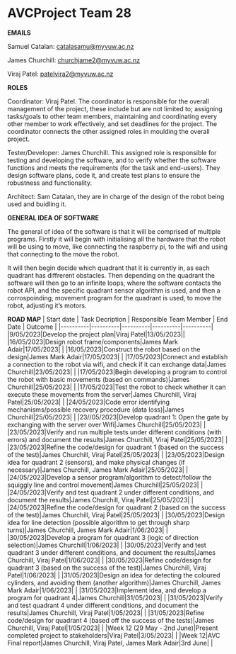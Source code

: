 # AVCProject Team 28

**EMAILS**

Samuel Catalan: catalasamu@myvuw.ac.nz

James Churchill: churchjame2@myvuw.ac.nz

Viraj Patel: patelvira2@myvuw.ac.nz

**ROLES**

Coordinator: Viraj Patel. The coordinator is responsible for the overall management of the project, these include but are not limited to; assigning tasks/goals to other team members, maintaining and coordinating every other member to work effectively, and set deadlines for the project. The coordinator connects the other assigned roles in moulding the overall project.

Tester/Developer: James Churchill. This assigned role is responsible for testing and developing the software, and to verify whether the software functions and meets the requirements (for the task and end-users). They design software plans, code it, and create test plans to ensure the robustness and functionality. 

Architect: Sam Catalan, they are in charge of the design of the robot being used and buidling it. 




**GENERAL IDEA OF SOFTWARE** 

The general of idea of the software is that it will be comprised of multiple programs.
Firstly it will begin with initialising all the hardware that the robot will be using to move, like connecting the raspberry pi, to the wifi and using that connecting to the move the robot. 

It will then begin decide which quadrant that it is currently in, as each quadrant has diffrerent obstacles. Then depending on the quadrant the software will then go to an infinite loops, where the software contacts the robot API, and the specific quadrant sensor algorithm is used, and then a corrospoinding, movement program for the quadrant is used, to move the robot, adjusting it’s motors. 



**ROAD MAP**
| Start date | Task Decription | Responsible Team Member | End Date | Outcome |
|----------|----------|----------|----------|----------|
|9/05/2023|Develop the project plan|Viraj Patel|13/05/2023||
|16/05/2023|Design robot frame/components|James Mark Adair|17/05/2023|          |
|16/05/2023|Construct the robot based on the design|James Mark Adair|17/05/2023|          |
|17/05/2023|Connect and establish a connection to the robot via wifi, and check if it can exchange data|James Churchill|23/05/2023|          | 
|17/05/2023|Begin developing a program to control the robot with basic movements (based on commands)|James Churchill|25/05/2023|          | 
|17/05/2023|Test the robot to check whether it can execute these movements from the server|James Churchill, Viraj Patel|25/05/2023|          | 
|24/05/2023|Code error identifying mechanisms/possible recovery procedure (data loss)|James Churchill|25/05/2023|          | 
|23//05/2023|Develop quadrant 1: Open the gate by exchanging with the server over Wifi|James Churchill|25/05/2023|          | 
|23/05/2023|Verify and run multiple tests under different conditions (with errors) and document the results|James Churchill, Viraj Patel|25/05/2023|          | 
|23/05/2023|Refine the code/design for quadrant 1 (based on the success of the test)|James Churchill, Viraj Patel|25/05/2023|          | 
|23/05/2023|Design idea for quadrant 2 (sensors), and make physical changes (if necessary)|James Churchill, James Mark Adair|25/05/2023|          | 
|24/05/2023|Develop a sensor program/algorithm to detect/follow the squiggly line and control movement|James Churchill|25/05/2023|          | 
|24/05/2023|Verify and test quadrant 2 under different conditions, and document the results|James Churchill, Viraj Patel|25/05/2023|          | 
|24/05/2023|Refine the code/design for quadrant 2 (based on the success of the test)|James Churchill, Viraj Patel|25/05/2023|          | 
|30/05/2023|Design idea for line detection (possible algorithm to get through sharp turns)|James Churchill, James Mark Adair|1/06/2023|          | 
|30/05/2023|Develop a program for quadrant 3 (logic of direction selection)|James Churchill|1/06/2023|          | 
|30/05/2023|Verify and test quadrant 3 under different conditions, and document the results|James Churchill, Viraj Patel|1/06/2023|          | 
|30/05/2023|Refine code/design for quadrant 3 (based on the success of the test)|James Churchill, Viraj Patel|1/06/2023|          | 
|31/05/2023|Design an idea for detecting the coloured cylinders, and avoiding them (another algorithm)|James Churchill, James Mark Adair|1/06/2023|          | 
|31/05/2023|Implement idea, and develop a program for quadrant 4|James Churchill|31/05/2023|          | 
|31/05/2023|Verify and test quadrant 4 under different conditions, and document the results|James Churchill, Viraj Patel|1/05/2023|          | 
|31/05/2023|Refine code/design for quadrant 4 (based off the success of the tests)|James Churchill, Viraj Patel|1/05/2023|          | 
|Week 12 (29 May - 2nd June)|Present completed project to stakeholders|Viraj Patel|3/05/2023|          | 
|Week 12|AVC Final report|James Churchill, Viraj Patel, James Mark Adair|3rd June|          | 

